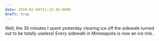 ```yaml
---
date: 2019-02-04T11:14:36-0600
draft: true
---
```




Well, the 30 minutes I spent yesterday clearing ice off the sidewalk turned out to be totally useless! Every sidewalk in Minneapolis is now an ice rink.



